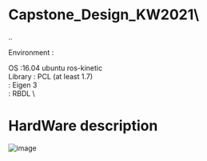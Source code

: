 # Capstone_Design_KW2021\
..


Environment : 

OS :16.04 ubuntu ros-kinetic \
Library  : PCL (at least 1.7) \
         : Eigen 3 \
         : RBDL \


# HardWare description

![image](https://user-images.githubusercontent.com/54099930/119696928-a6e93e00-be8a-11eb-8d6f-a5718f0b79e7.png)
